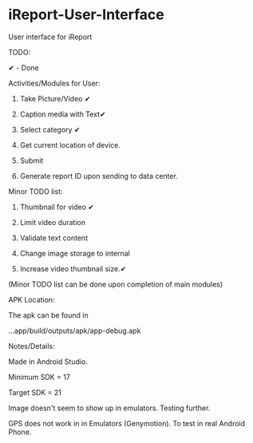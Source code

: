 iReport-User-Interface
======================

User interface for iReport

TODO:

✔ - Done

Activities/Modules for User:

1. Take Picture/Video ✔

2. Caption media with Text✔

3. Select category ✔

4. Get current location of device.

5. Submit

6. Generate report ID upon sending to data center.

Minor TODO list:

1. Thumbnail for video ✔

2. Limit video duration

3. Validate text content

4. Change image storage to internal

5. Increase video thumbnail size.✔

(Minor TODO list can be done upon completion of main modules)

APK Location:

The apk can be found in 

...app/build/outputs/apk/app-debug.apk


Notes/Details:

Made in Android Studio.

Minimum SDK = 17

Target SDK = 21

Image doesn't seem to show up in emulators. Testing further.

GPS does not work in in Emulators (Genymotion). To test in real Android Phone.
